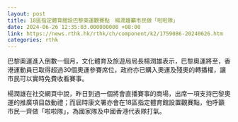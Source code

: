 ```yaml
---
layout: post
title: 18區指定體育館設巴黎奧運觀賽點　楊潤雄籲市民做「啦啦隊」
date: 2024-06-26 12:35:03.000000000 +08:00
link: https://news.rthk.hk/rthk/ch/component/k2/1759086-20240626.htm
categories: rthk
---
```


巴黎奧運進入倒數一個月，文化體育及旅遊局局長楊潤雄表示，巴黎奧運將至，香港運動員已取得超過30個奧運參賽席位，政府亦已購入奧運及殘奧的轉播權，讓市民可以實時免費收看賽事。

楊潤雄在社交網頁中說，昨日到過一個將會直播賽事的商場，出席一項支持巴黎奧運的推廣項目啟動禮；而屆時康文署亦會在18區指定體育館設置觀賽點，他呼籲市民一齊做「啦啦隊」，為國家隊及中國香港代表隊打氣。

